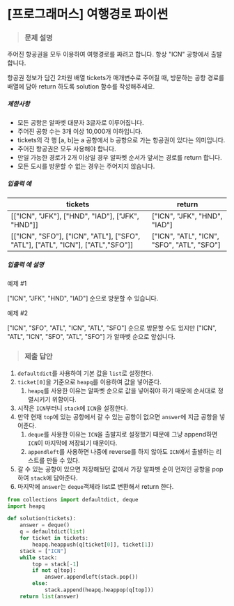 # [프로그래머스] 여행경로 파이썬

> ### 문제 설명

주어진 항공권을 모두 이용하여 여행경로를 짜려고 합니다. 항상 "ICN" 공항에서 출발합니다.

항공권 정보가 담긴 2차원 배열 tickets가 매개변수로 주어질 때, 방문하는 공항 경로를 배열에 담아 return 하도록 solution 함수를 작성해주세요.

##### 제한사항

- 모든 공항은 알파벳 대문자 3글자로 이루어집니다.
- 주어진 공항 수는 3개 이상 10,000개 이하입니다.
- tickets의 각 행 [a, b]는 a 공항에서 b 공항으로 가는 항공권이 있다는 의미입니다.
- 주어진 항공권은 모두 사용해야 합니다.
- 만일 가능한 경로가 2개 이상일 경우 알파벳 순서가 앞서는 경로를 return 합니다.
- 모든 도시를 방문할 수 없는 경우는 주어지지 않습니다.

##### 입출력 예

| tickets                                                      | return                                     |
| ------------------------------------------------------------ | ------------------------------------------ |
| [["ICN", "JFK"], ["HND", "IAD"], ["JFK", "HND"]]             | ["ICN", "JFK", "HND", "IAD"]               |
| [["ICN", "SFO"], ["ICN", "ATL"], ["SFO", "ATL"], ["ATL", "ICN"], ["ATL","SFO"]] | ["ICN", "ATL", "ICN", "SFO", "ATL", "SFO"] |

##### 입출력 예 설명

예제 #1

["ICN", "JFK", "HND", "IAD"] 순으로 방문할 수 있습니다.

예제 #2

["ICN", "SFO", "ATL", "ICN", "ATL", "SFO"] 순으로 방문할 수도 있지만 ["ICN", "ATL", "ICN", "SFO", "ATL", "SFO"] 가 알파벳 순으로 앞섭니다.

> ### 제출 답안

1. `defaultdict`를 사용하여 기본 값을 `list`로 설정한다.
2. `ticket[0]`을 기준으로 `heapq`를 이용하여 값을 넣어준다.
   1. `heapq`를 사용한 이유는 알파벳 순으로 값을 넣어줘야 하기 때문에 순서대로 정렬시키기 위함이다.
3. 시작은 `ICN`부터니 `stack`에 `ICN`을 설정한다.
4. 만약 현재 `top`에 있는 공항에서 갈 수 있는 공항이 없으면 `answer`에 지금 공항을 넣어준다.
   1. `deque`를 사용한 이유는 `ICN`을 출발지로 설정했기 때문에 그냥 append하면 `ICN`이 마지막에 저장되기 때문이다.
   2. `appendleft`를 사용하면 나중에 reverse를 하지 않아도 `ICN`에서 출발하는 리스트를 만들 수 있다.
5. 갈 수 있는 공항이 있으면 저장해뒀던 값에서 가장 알파벳 순이 먼저인 공항을 pop하여 `stack`에 담아준다.
6. 마지막에 `answer`는 `deque`객체라 list로 변환해서 return 한다.

```python
from collections import defaultdict, deque
import heapq

def solution(tickets):
    answer = deque()
    q = defaultdict(list)
    for ticket in tickets:
        heapq.heappush(q[ticket[0]], ticket[1])
    stack = ["ICN"]
    while stack:
        top = stack[-1]
        if not q[top]:
            answer.appendleft(stack.pop())
        else:
            stack.append(heapq.heappop(q[top]))
    return list(answer)
```

